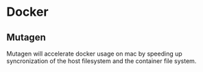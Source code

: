 # Docker

## Mutagen
Mutagen will accelerate docker usage on mac by speeding up syncronization of the host filesystem and the container file system.
